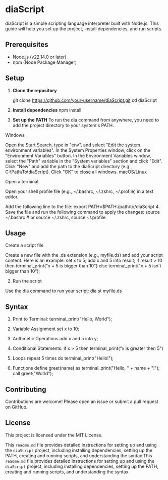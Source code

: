 # diaScript

diaScript is a simple scripting language interpreter built with Node.js. This guide will help you set up the project, install dependencies, and run scripts.

## Prerequisites

- Node.js (v22.14.0 or later)
- npm (Node Package Manager)

## Setup

1. **Clone the repository**

   git clone https://github.com/your-username/diaScript.git
   cd diaScript

2. **Install dependencies**
npm install

3. **Set up the PATH**
To run the dia command from anywhere, you need to add the project directory to your system's PATH.

Windows

Open the Start Search, type in "env", and select "Edit the system environment variables".
In the System Properties window, click on the "Environment Variables" button.
In the Environment Variables window, select the "Path" variable in the "System variables" section and click "Edit".
Click "New" and add the path to the diaScript directory (e.g., C:\Path\To\diaScript).
Click "OK" to close all windows.
macOS/Linux

Open a terminal.

Open your shell profile file (e.g., ~/.bashrc, ~/.zshrc, ~/.profile) in a text editor.

Add the following line to the file:
export PATH=$PATH:/path/to/diaScript
4. Save the file and run the following command to apply the changes:
source ~/.bashrc  # or source ~/.zshrc, source ~/.profile

## Usage
Create a script file

Create a new file with the .ds extension (e.g., myfile.ds) and add your script content. Here is an example:
set x to 5;
add x and 5 into result;
if result > 10 then terminal_print("x + 5 is bigger than 10") else terminal_print("x + 5 isn't bigger than 10");

2. Run the script

Use the dia command to run your script:
dia st myfile.ds

## Syntax
1. Print to Terminal:
terminal_print("Hello, World");

2. Variable Assignment
set x to 10;

3. Arithmetic Operations
add x and 5 into y;

4. Conditional Statements:
if x > 5 then terminal_print("x is greater then 5")

5. Loops
repeat 5 times do terminal_print("Hello!");

6. Functions
define greet(name) as terminal_print("Hello, " + name + "!");
call greet("World");

## Contributing
Contributions are welcome! Please open an issue or submit a pull request on GitHub.

## License
This project is licensed under the MIT License.

This `readme.md` file provides detailed instructions for setting up and using the `diaScript` project, including installing dependencies, setting up the PATH, creating and running scripts, and understanding the syntax.This `readme.md` file provides detailed instructions for setting up and using the `diaScript` project, including installing dependencies, setting up the PATH, creating and running scripts, and understanding the syntax.